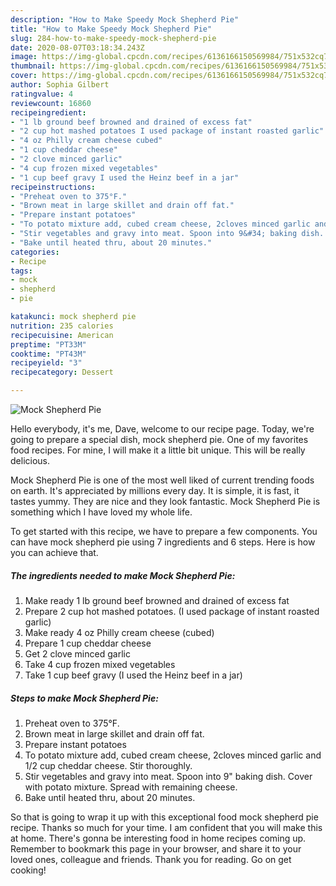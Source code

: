 ```yaml
---
description: "How to Make Speedy Mock Shepherd Pie"
title: "How to Make Speedy Mock Shepherd Pie"
slug: 284-how-to-make-speedy-mock-shepherd-pie
date: 2020-08-07T03:18:34.243Z
image: https://img-global.cpcdn.com/recipes/6136166150569984/751x532cq70/mock-shepherd-pie-recipe-main-photo.jpg
thumbnail: https://img-global.cpcdn.com/recipes/6136166150569984/751x532cq70/mock-shepherd-pie-recipe-main-photo.jpg
cover: https://img-global.cpcdn.com/recipes/6136166150569984/751x532cq70/mock-shepherd-pie-recipe-main-photo.jpg
author: Sophia Gilbert
ratingvalue: 4
reviewcount: 16860
recipeingredient:
- "1 lb ground beef browned and drained of excess fat"
- "2 cup hot mashed potatoes I used package of instant roasted garlic"
- "4 oz Philly cream cheese cubed"
- "1 cup cheddar cheese"
- "2 clove minced garlic"
- "4 cup frozen mixed vegetables"
- "1 cup beef gravy I used the Heinz beef in a jar"
recipeinstructions:
- "Preheat oven to 375°F."
- "Brown meat in large skillet and drain off fat."
- "Prepare instant potatoes"
- "To potato mixture add, cubed cream cheese, 2cloves minced garlic and 1/2 cup cheddar cheese. Stir thoroughly."
- "Stir vegetables and gravy into meat. Spoon into 9&#34; baking dish. Cover with potato mixture. Spread with remaining cheese."
- "Bake until heated thru, about 20 minutes."
categories:
- Recipe
tags:
- mock
- shepherd
- pie

katakunci: mock shepherd pie 
nutrition: 235 calories
recipecuisine: American
preptime: "PT33M"
cooktime: "PT43M"
recipeyield: "3"
recipecategory: Dessert

---
```



![Mock Shepherd Pie](https://img-global.cpcdn.com/recipes/6136166150569984/751x532cq70/mock-shepherd-pie-recipe-main-photo.jpg)

Hello everybody, it's me, Dave, welcome to our recipe page. Today, we're going to prepare a special dish, mock shepherd pie. One of my favorites food recipes. For mine, I will make it a little bit unique. This will be really delicious.

Mock Shepherd Pie is one of the most well liked of current trending foods on earth. It's appreciated by millions every day. It is simple, it is fast, it tastes yummy. They are nice and they look fantastic. Mock Shepherd Pie is something which I have loved my whole life.




To get started with this recipe, we have to prepare a few components. You can have mock shepherd pie using 7 ingredients and 6 steps. Here is how you can achieve that.

<!--inarticleads1-->

##### The ingredients needed to make Mock Shepherd Pie:

1. Make ready 1 lb ground beef browned and drained of excess fat
1. Prepare 2 cup hot mashed potatoes. (I used package of instant roasted garlic)
1. Make ready 4 oz Philly cream cheese (cubed)
1. Prepare 1 cup cheddar cheese
1. Get 2 clove minced garlic
1. Take 4 cup frozen mixed vegetables
1. Take 1 cup beef gravy (I used the Heinz beef in a jar)




<!--inarticleads2-->

##### Steps to make Mock Shepherd Pie:

1. Preheat oven to 375°F.
1. Brown meat in large skillet and drain off fat.
1. Prepare instant potatoes
1. To potato mixture add, cubed cream cheese, 2cloves minced garlic and 1/2 cup cheddar cheese. Stir thoroughly.
1. Stir vegetables and gravy into meat. Spoon into 9&#34; baking dish. Cover with potato mixture. Spread with remaining cheese.
1. Bake until heated thru, about 20 minutes.




So that is going to wrap it up with this exceptional food mock shepherd pie recipe. Thanks so much for your time. I am confident that you will make this at home. There's gonna be interesting food in home recipes coming up. Remember to bookmark this page in your browser, and share it to your loved ones, colleague and friends. Thank you for reading. Go on get cooking!
